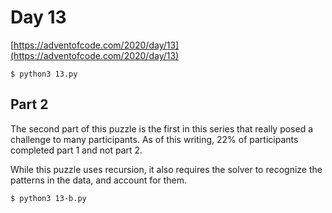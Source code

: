 # Day 13


[https://adventofcode.com/2020/day/13](https://adventofcode.com/2020/day/13)

```
$ python3 13.py
```

## Part 2

The second part of this puzzle is the first in this series that really posed a challenge to many participants. As of this writing, 22% of participants completed part 1 and not part 2.

While this puzzle uses recursion, it also requires the solver to recognize the patterns in the data, and account for them.

```
$ python3 13-b.py
```